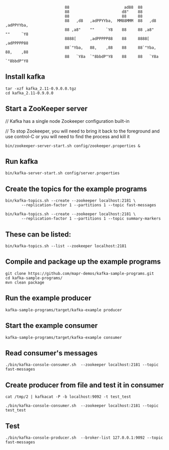 

``` 
                          88                        ad88  88                     
                          88                       d8"    88                     
                          88                       88     88                     
                          88   ,d8   ,adPPYYba,  MM88MMM  88   ,d8   ,adPPYYba,  
                          88 ,a8"    ""     `Y8    88     88 ,a8"    ""     `Y8  
                          8888[      ,adPPPPP88    88     8888[      ,adPPPPP88  
                          88`"Yba,   88,    ,88    88     88`"Yba,   88,    ,88  
                          88   `Y8a  `"8bbdP"Y8    88     88   `Y8a  `"8bbdP"Y8  
```

## Install kafka
```
tar -xzf kafka_2.11-0.9.0.0.tgz
cd kafka_2.11-0.9.0.0
```

## Start a ZooKeeper server 
// Kafka has a single node Zookeeper configuration built-in

// To stop Zookeeper, you will need to bring it back to the foreground and use control-C or you will need to find the process and kill it
```
bin/zookeeper-server-start.sh config/zookeeper.properties &
```

## Run kafka
```
bin/kafka-server-start.sh config/server.properties
```

## Create the topics for the example programs
```
bin/kafka-topics.sh --create --zookeeper localhost:2181 \
       --replication-factor 1 --partitions 1 --topic fast-messages
       
bin/kafka-topics.sh --create --zookeeper localhost:2181 \ 
       --replication-factor 1 --partitions 1 --topic summary-markers
```

## These can be listed:
```
bin/kafka-topics.sh --list --zookeeper localhost:2181
```

## Compile and package up the example programs
```
git clone https://github.com/mapr-demos/kafka-sample-programs.git 
cd kafka-sample-programs/
mvn clean package
```

## Run the example producer
```
kafka-sample-programs/target/kafka-example producer
```

## Start the example consumer
```
kafka-sample-programs/target/kafka-example consumer
```

## Read consumer's messages
```
./bin/kafka-console-consumer.sh  --zookeeper localhost:2181 --topic fast-messages 
```

## Create producer from file and test it in consumer
```
cat /tmp/2 | kafkacat -P -b localhost:9092 -t test_test

./bin/kafka-console-consumer.sh  --zookeeper localhost:2181 --topic test_test
```

## Test
```
./bin/kafka-console-producer.sh  --broker-list 127.0.0.1:9092 --topic fast-messages
```
